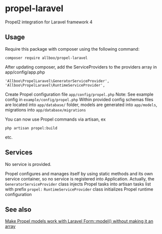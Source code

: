 propel-laravel
==============

Propel2 integration for Laravel framework 4

Usage
-----

Require this package with composer using the following command:

    composer require allboo/propel-laravel

After updating composer, add the ServiceProviders to the providers array in app/config/app.php

    'Allboo\PropelLaravel\GeneratorServiceProvider',
    'Allboo\PropelLaravel\RuntimeServiceProvider',

Create Propel configuration file `app/config/propel.php`
Note: See example config in `example/config/propel.php`
Within provided config schemas files are located into `app/database/` folder, models are generated into `app/models`, migrations into `app/database/migrations`


You can now use Propel commands via artisan, ex

    php artisan propel:build

etc.


Services
--------

No service is provided.

Propel configures and manages itself by using static methods and its own service container, so no service is registered into Application.
Actually, the `GeneratorServiceProvider` class injects Propel tasks into artisan tasks list with prefix `propel:`
`RuntimeServiceProvider` class initializes Propel runtime configuration


See also
--------
[Make Propel models work with Laravel Form::model() without making it an array](https://github.com/stephangroen/propel-laravel)

